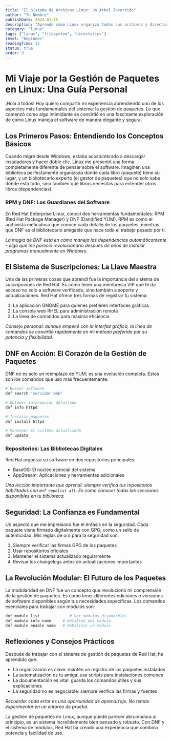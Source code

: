 ```yaml
---
title: "El Sistema de Archivos Linux: Un Árbol Invertido"
author: "Tu Nombre"
publishDate: 2024-01-15
description: "Aprende cómo Linux organiza todos sus archivos y directorios"
category: "linux"
tags: ["linux", "filesystem", "directories"]
level: "beginner"
readingTime: 15
status: true
order: 9
---
```


# Mi Viaje por la Gestión de Paquetes en Linux: Una Guía Personal

¡Hola a todos! Hoy quiero compartir mi experiencia aprendiendo uno de los aspectos más fundamentales del sistema: la gestión de paquetes. Lo que comenzó como algo intimidante se convirtió en una fascinante exploración de cómo Linux maneja el software de manera elegante y segura.

## Los Primeros Pasos: Entendiendo los Conceptos Básicos

Cuando migré desde Windows, estaba acostumbrado a descargar instaladores y hacer doble clic. Linux me presentó una forma completamente diferente de pensar sobre el software. Imaginen una biblioteca perfectamente organizada donde cada libro (paquete) tiene su lugar, y un bibliotecario experto (el gestor de paquetes) que no solo sabe dónde está todo, sino también qué libros necesitas para entender otros libros (dependencias).

### RPM y DNF: Los Guardianes del Software

En Red Hat Enterprise Linux, conocí dos herramientas fundamentales: RPM (Red Hat Package Manager) y DNF (Dandified YUM). RPM es como el archivista meticuloso que conoce cada detalle de los paquetes, mientras que DNF es el bibliotecario amigable que hace todo el trabajo pesado por ti.

*La magia de DNF está en cómo maneja las dependencias automáticamente - algo que me pareció revolucionario después de años de instalar programas manualmente en Windows.*

## El Sistema de Suscripciones: La Llave Maestra

Una de las primeras cosas que aprendí fue la importancia del sistema de suscripciones de Red Hat. Es como tener una membresía VIP que te da acceso no solo a software verificado, sino también a soporte y actualizaciones. Red Hat ofrece tres formas de registrar tu sistema:

1. La aplicación GNOME para quienes prefieren interfaces gráficas
2. La consola web RHEL para administración remota
3. La línea de comandos para máxima eficiencia

*Consejo personal: aunque empecé con la interfaz gráfica, la línea de comandos se convirtió rápidamente en mi método preferido por su potencia y flexibilidad.*

## DNF en Acción: El Corazón de la Gestión de Paquetes

DNF no es solo un reemplazo de YUM; es una evolución completa. Estos son los comandos que uso más frecuentemente:

```bash
# Buscar software
dnf search "servidor web"

# Obtener información detallada
dnf info httpd

# Instalar paquetes
dnf install httpd

# Mantener el sistema actualizado
dnf update
```

### Repositorios: Las Bibliotecas Digitales

Red Hat organiza su software en dos repositorios principales:
- BaseOS: El núcleo esencial del sistema
- AppStream: Aplicaciones y herramientas adicionales

*Una lección importante que aprendí: siempre verifica tus repositorios habilitados con `dnf repolist all`. Es como conocer todas las secciones disponibles en tu biblioteca.*

## Seguridad: La Confianza es Fundamental

Un aspecto que me impresionó fue el énfasis en la seguridad. Cada paquete viene firmado digitalmente con GPG, como un sello de autenticidad. Mis reglas de oro para la seguridad son:

1. Siempre verificar las firmas GPG de los paquetes
2. Usar repositorios oficiales
3. Mantener el sistema actualizado regularmente
4. Revisar los changelogs antes de actualizaciones importantes

## La Revolución Modular: El Futuro de los Paquetes

La modularidad en DNF fue un concepto que revolucionó mi comprensión de la gestión de paquetes. Es como tener diferentes ediciones o versiones de software disponibles según tus necesidades específicas. Los comandos esenciales para trabajar con módulos son:

```bash
dnf module list             # Ver módulos disponibles
dnf module info name     # Detalles del módulo
dnf module enable name   # Habilitar un módulo
```

## Reflexiones y Consejos Prácticos

Después de trabajar con el sistema de gestión de paquetes de Red Hat, he aprendido que:

- La organización es clave: mantén un registro de los paquetes instalados
- La automatización es tu amiga: usa scripts para instalaciones comunes
- La documentación es vital: guarda los comandos útiles y sus explicaciones
- La seguridad no es negociable: siempre verifica las firmas y fuentes

*Recuerda: cada error es una oportunidad de aprendizaje. No temas experimentar en un entorno de prueba.*


La gestión de paquetes en Linux, aunque puede parecer abrumadora al principio, es un sistema increíblemente bien pensado y robusto. Con DNF y el sistema de módulos, Red Hat ha creado una experiencia que combina potencia y facilidad de uso.
